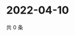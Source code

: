 # 2022-04-10

共 0 条

<!-- BEGIN WEIBO -->
<!-- 最后更新时间 Sun Apr 10 2022 15:14:26 GMT+0800 (China Standard Time) -->

<!-- END WEIBO -->
